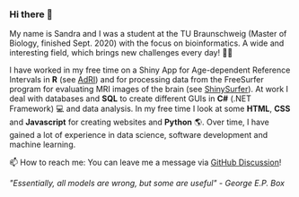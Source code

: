 ### Hi there 👋

My name is Sandra and I was a student at the TU Braunschweig (Master of Biology, finished Sept. 2020) with the focus on bioinformatics. A wide and interesting field, which brings new challenges every day! 🌱🔬 

I have worked in my free time on a Shiny App for Age-dependent Reference Intervals in __R__ (see [AdRI](https://github.com/SandraKla/AdRI)) and for processing data from the FreeSurfer program for evaluating MRI images of the brain (see [ShinySurfer](https://github.com/SandraKla/ShinySurfer)). At work I deal with databases and __SQL__ to create different GUIs in __C#__ (.NET Framework) 💻 and data analysis. In my free time I look at some __HTML__, __CSS__ and __Javascript__ for creating websites and __Python__ 🌎. Over time, I have gained a lot of experience in data science, software development and machine learning.

📫 How to reach me: You can leave me a message via [GitHub Discussion](https://github.com/SandraKla/SandraKla/discussions)!

_"Essentially, all models are wrong, but some are useful" - George E.P. Box_
<!--
Publications:
- René Mreches, Alice C. McHardy, Bernd Bischl, Julia Moosbauer, Hüseyin Anil Gündüz, Sandra Klawitter, Zhi-Luo Deng, Eric Franzosa, Curtis Huttenhower, Gary Robertson, Ehsaneddin Asgari, Xiao-Yin To, Martin Binder, & Philipp C. Münch. (2021). GenomeNet/deepG: DeepG pre-release version (v0.1.0-alpha). Zenodo. https://doi.org/10.5281/zenodo.5561229 🧬
- Klawitter, Sandra & Cai, Yixiao & Ye, Baichao & Klawonn, Frank & Sörös, Peter. (2021). ShinySurfer: A tool for visualization and statistical analysis of cortical parameters. 10.7490/f1000research.1118565.1 (see [ShinySurfer](https://github.com/SandraKla/ShinySurfer)) accepted for OHBM 2021 and [F1000research.com](https://f1000research.com/posters/10-440) 🧠

- __A Tool for Plausibility Checks of Reference Interval Limits__ (see [Zlog_AdRI](https://github.com/SandraKla/Zlog_AdRI)) (soon) 💉
- __Standardization with zlog values improves machine learning and exploratory data analysis for laboratory data__ (soon) 💉


[GenomeNet](https://github.com/genomenet)   Probabilistic sequence identification and classification using deep neural models for nucleotide sequences
![Sandra's github stats](https://github-readme-stats.vercel.app/api?username=SandraKla&show_icons=true&theme=dracula) 
![Top Langs](https://github-readme-stats.vercel.app/api/top-langs/?username=SandraKla&layout=compact)

**SandraKla/SandraKla** is a ✨ _special_ ✨ repository because its `README.md` (this file) appears on your GitHub profile.

Here are some ideas to get you started:

- 🔭 I’m currently working on ...
- 🌱 I’m currently learning ...
- 👯 I’m looking to collaborate on ...
- 🤔 I’m looking for help with ...
- 💬 Ask me about ...
- 📫 How to reach me: ...
- 😄 Pronouns: ...
- ⚡ Fun fact: ...
-->
